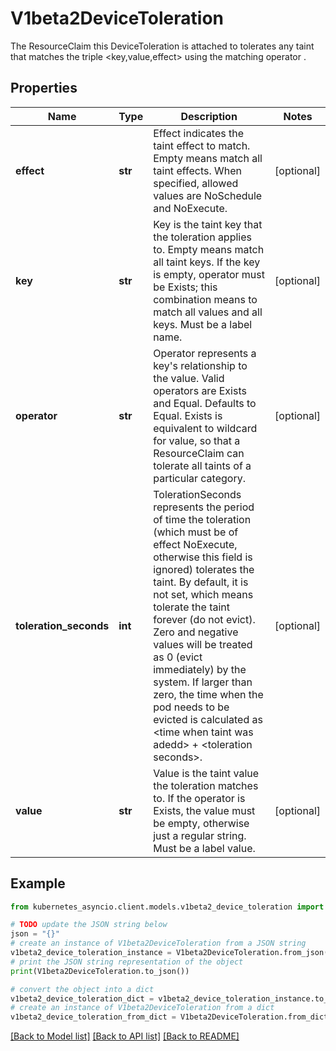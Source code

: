 # V1beta2DeviceToleration

The ResourceClaim this DeviceToleration is attached to tolerates any taint that matches the triple <key,value,effect> using the matching operator <operator>.

## Properties

Name | Type | Description | Notes
------------ | ------------- | ------------- | -------------
**effect** | **str** | Effect indicates the taint effect to match. Empty means match all taint effects. When specified, allowed values are NoSchedule and NoExecute. | [optional] 
**key** | **str** | Key is the taint key that the toleration applies to. Empty means match all taint keys. If the key is empty, operator must be Exists; this combination means to match all values and all keys. Must be a label name. | [optional] 
**operator** | **str** | Operator represents a key&#39;s relationship to the value. Valid operators are Exists and Equal. Defaults to Equal. Exists is equivalent to wildcard for value, so that a ResourceClaim can tolerate all taints of a particular category. | [optional] 
**toleration_seconds** | **int** | TolerationSeconds represents the period of time the toleration (which must be of effect NoExecute, otherwise this field is ignored) tolerates the taint. By default, it is not set, which means tolerate the taint forever (do not evict). Zero and negative values will be treated as 0 (evict immediately) by the system. If larger than zero, the time when the pod needs to be evicted is calculated as &lt;time when taint was adedd&gt; + &lt;toleration seconds&gt;. | [optional] 
**value** | **str** | Value is the taint value the toleration matches to. If the operator is Exists, the value must be empty, otherwise just a regular string. Must be a label value. | [optional] 

## Example

```python
from kubernetes_asyncio.client.models.v1beta2_device_toleration import V1beta2DeviceToleration

# TODO update the JSON string below
json = "{}"
# create an instance of V1beta2DeviceToleration from a JSON string
v1beta2_device_toleration_instance = V1beta2DeviceToleration.from_json(json)
# print the JSON string representation of the object
print(V1beta2DeviceToleration.to_json())

# convert the object into a dict
v1beta2_device_toleration_dict = v1beta2_device_toleration_instance.to_dict()
# create an instance of V1beta2DeviceToleration from a dict
v1beta2_device_toleration_from_dict = V1beta2DeviceToleration.from_dict(v1beta2_device_toleration_dict)
```
[[Back to Model list]](../README.md#documentation-for-models) [[Back to API list]](../README.md#documentation-for-api-endpoints) [[Back to README]](../README.md)


